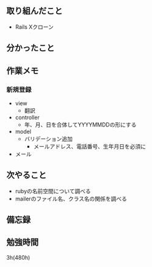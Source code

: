 ## 取り組んだこと
- Rails Xクローン

## 分かったこと
## 作業メモ
### 新規登録
- view
  - 翻訳
- controller
  - 年、月、日を合体してYYYYMMDDの形にする
- model
  - バリデーション追加
    - メールアドレス、電話番号、生年月日を必須に
- メール
## 次やること
  - rubyの名前空間について調べる
  - mailerのファイル名、クラス名の関係を調べる

## 備忘録

## 勉強時間
3h(480h)